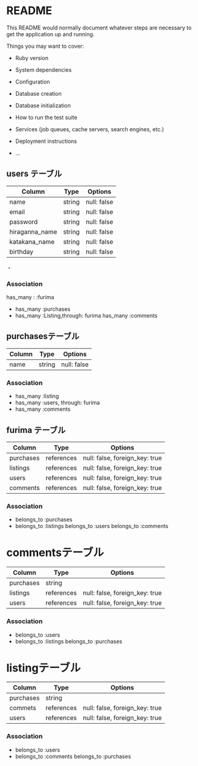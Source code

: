 # README

This README would normally document whatever steps are necessary to get the
application up and running.

Things you may want to cover:

* Ruby version

* System dependencies

* Configuration

* Database creation

* Database initialization

* How to run the test suite

* Services (job queues, cache servers, search engines, etc.)

* Deployment instructions

* ...
## users テーブル

| Column             | Type   | Options     |
| ------------------ | ------ | ----------- |
| name               | string | null: false |
| email              | string | null: false |
| password           | string | null: false |
| hiraganna_name     | string | null: false |
| katakana_name     | string | null: false |
| birthday          | string | null: false | 
・


### Association

 has_many : :furima
- has_many :purchases
- has_many :Listing,through: furima
  has_many :comments


## purchasesテーブル

| Column | Type   | Options     |
| ------ | ------ | ----------- |
| name   | string | null: false |

### Association

- has_many :listing
- has_many :users, through: furima
- has_many :comments

## furima テーブル

| Column | Type       | Options                        |
| ------ | ---------- | ------------------------------ |
| purchases   | references | null: false, foreign_key: true |
| listings  | references | null: false, foreign_key: true |
|  users  | references | null: false, foreign_key: true |
| comments | references | null: false, foreign_key: true |

### Association

- belongs_to :purchases
- belongs_to :listings 
  belongs_to :users
  belongs_to :comments


# commentsテーブル

| Column  | Type       | Options                        |
| ------- | ---------- | ------------------------------ |
| purchases | string     |                                |
| listings   | references | null: false, foreign_key: true |
| users   | references | null: false, foreign_key: true |

### Association

- belongs_to :users
- belongs_to :listings 
  belongs_to :purchases


# listingテーブル

| Column  | Type       | Options                        |
| ------- | ---------- | ------------------------------ |
| purchases | string     |                                |
| commets  | references | null: false, foreign_key: true |
| users   | references | null: false, foreign_key: true |

### Association

- belongs_to :users
- belongs_to :comments 
  belongs_to :purchases

